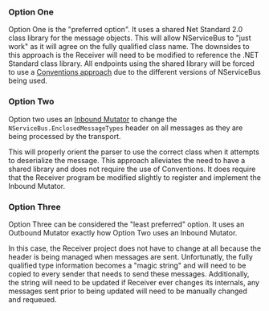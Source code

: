 ### Option One

Option One is the "preferred option".  It uses a shared Net Standard 2.0 class library for the message objects.  This will allow NServiceBus to "just work" as it will agree on the fully qualified class name. The downsides to this approach is the Receiver will need to be modified to reference the .NET Standard class library.  All endpoints using the shared library will be forced to use a [Conventions approach](https://docs.particular.net/nservicebus/messaging/conventions) due to the different versions of NServiceBus being used.

### Option Two

Option two uses an [Inbound Mutator](https://docs.particular.net/nservicebus/pipeline/message-mutators?) to change the `NServiceBus.EnclosedMessageTypes` header on all messages as they are being processed by the transport.  

This will properly orient the parser to use the correct class when it attempts to deserialize the message. This approach alleviates the need to have a shared library and does not require the use of Conventions. It does require that the Receiver program be modified	slightly to register and implement the Inbound Mutator.

### Option Three

Option Three can be considered the "least preferred" option.  It uses an Outbound Mutator exactly how Option Two uses an Inbound Mutator. 

In this case, the Receiver project does not have to change at all because the header is being managed when messages are sent. Unfortunatly, the fully qualified type information becomes a "magic string" and will need to be copied to every sender that needs to send these messages. Additionally, the string will need to be updated if Receiver ever changes its internals, any messages sent prior to being updated will need to be manually changed and requeued.
